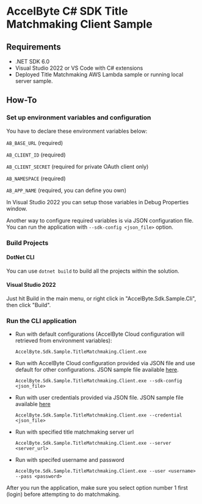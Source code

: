 # AccelByte C# SDK Title Matchmaking Client Sample

## Requirements

- .NET SDK 6.0
- Visual Studio 2022 or VS Code with C# extensions
- Deployed Title Matchmaking AWS Lambda sample or running local server sample.

## How-To

### Set up environment variables and configuration
You have to declare these environment variables below:

`AB_BASE_URL` (required)

`AB_CLIENT_ID` (required)

`AB_CLIENT_SECRET` (required for private OAuth client only)

`AB_NAMESPACE` (required)

`AB_APP_NAME` (required, you can define you own)

In Visual Studio 2022 you can setup those variables in Debug Properties window.

Another way to configure required variables is via JSON configuration file. You can run the application with `--sdk-config <json_file>` option.

### Build Projects

#### DotNet CLI
You can use `dotnet build` to build all the projects within the solution.

#### Visual Studio 2022
Just hit Build in the main menu, or right click in "AccelByte.Sdk.Sample.Cli", then click "Build".

### Run the CLI application

- Run with default configurations (AccelByte Cloud configuration will retrieved from environment variables):

    `AccelByte.Sdk.Sample.TitleMatchmaking.Client.exe`

- Run with AccelByte Cloud configuration provided via JSON file and use default for other configurations. JSON sample file available [here](ab_config_sample.json).

    `AccelByte.Sdk.Sample.TitleMatchmaking.Client.exe --sdk-config <json_file>`

- Run with user credentials provided via JSON file. JSON sample file available [here](credential_sample.json)

    `AccelByte.Sdk.Sample.TitleMatchmaking.Client.exe --credential <json_file>`

- Run with specified title matchmaking server url

    `AccelByte.Sdk.Sample.TitleMatchmaking.Client.exe --server <server_url>`

- Run with specifed username and password

    `AccelByte.Sdk.Sample.TitleMatchmaking.Client.exe --user <username> --pass <password>`

After you run the application, make sure you select option number 1 first (login) before attempting to do matchmaking.